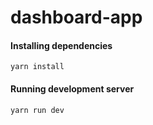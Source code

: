 # dashboard-app

#### Installing dependencies

```shell
yarn install
```

#### Running development server

```shell
yarn run dev
```

